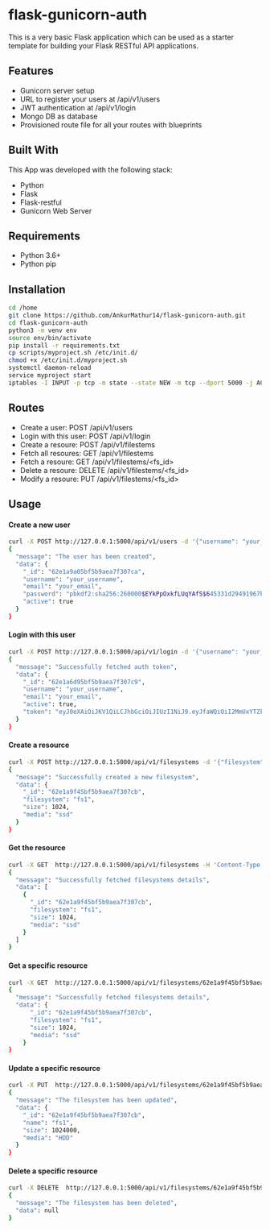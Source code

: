 # flask-gunicorn-auth

This is a very basic Flask application which can be used as a starter template for building your Flask RESTful API applications.

## Features
 - Gunicorn server setup
 - URL to register your users at <your-host>/api/v1/users
 - JWT authentication at <your-host>/api/v1/login
 - Mongo DB as database
 - Provisioned route file for all your routes with blueprints

## Built With
This App was developed with the following stack:
 - Python
 - Flask
 - Flask-restful
 - Gunicorn Web Server
  
## Requirements
 - Python 3.6+
 - Python pip

## Installation

```sh
cd /home
git clone https://github.com/AnkurMathur14/flask-gunicorn-auth.git
cd flask-gunicorn-auth
python3 -m venv env
source env/bin/activate
pip install -r requirements.txt
cp scripts/myproject.sh /etc/init.d/
chmod +x /etc/init.d/myproject.sh
systemctl daemon-reload
service myproject start
iptables -I INPUT -p tcp -m state --state NEW -m tcp --dport 5000 -j ACCEPT
```

## Routes
 - Create a user: POST /api/v1/users
 - Login with this user: POST /api/v1/login
 - Create a resoure: POST /api/v1/filestems
 - Fetch all resoures: GET /api/v1/filestems
 - Fetch a resoure: GET /api/v1/filestems/<fs_id>
 - Delete a resoure: DELETE /api/v1/filestems/<fs_id>
 - Modify a resoure: PUT /api/v1/filestems/<fs_id>

## Usage

#### Create a new user
```sh
curl -X POST http://127.0.0.1:5000/api/v1/users -d '{"username": "your_username", "email": "your_email", "password": "your_password"}' -H 'Content-Type: application/json'
{
  "message": "The user has been created",
  "data": {
    "_id": "62e1a9a05bf5b9aea7f307ca",
    "username": "your_username",
    "email": "your_email",
    "password": "pbkdf2:sha256:260000$EYkPpOxkfLUqYAfS$645331d29491967b955150421e3aeb89105fe9015eb1344d0f2c92fb0ae6e038",
    "active": true
  }
}
```


#### Login with this user
```sh
curl -X POST http://127.0.0.1:5000/api/v1/login -d '{"username": "your_username",  "password": "your_password"}' -H 'Content-Type: application/json'
{
  "message": "Successfully fetched auth token",
  "data": {
    "_id": "62e1a6d95bf5b9aea7f307c9",
    "username": "your_username",
    "email": "your_email",
    "active": true,
    "token": "eyJ0eXAiOiJKV1QiLCJhbGciOiJIUzI1NiJ9.eyJfaWQiOiI2MmUxYTZkOTViZjViOWFlYTdmMzA3YzkiLCJleHAiOjE2NTkwNDI1Mjl9.U1VjT6d-L1ITz4B0Wp-BRpOUY_KSYaIndfg1a6vO7s8"
  }
}
```


#### Create a resource
```sh
curl -X POST http://127.0.0.1:5000/api/v1/filesystems -d '{"filesystem" : "fs1", "size": 1024, "media": "ssd"}' -H 'Content-Type: application/json' --header "Authorization: Bearer eyJ0eXAiOiJKV1QiLCJhbGciOiJIUzI1NiJ9.eyJ1c2VybmFtZSI6ImFua3VyIn0.JESn3tcL7_-zmTwHdqkyHtdcOUeDKCw_gd4-DwfOPIg"
{
  "message": "Successfully created a new filesystem",
  "data": {
    "_id": "62e1a9f45bf5b9aea7f307cb",
    "filesystem": "fs1",
    "size": 1024,
    "media": "ssd"
  }
}
```

#### Get the resource
```sh
curl -X GET  http://127.0.0.1:5000/api/v1/filesystems -H 'Content-Type: application/json' --header "Authorization: Bearer eyJ0eXAiOiJKV1QiLCJhbGciOiJIUzI1NiJ9.eyJ1c2VybmFtZSI6ImFua3VyIn0.JESn3tcL7_-zmTwHdqkyHtdcOUeDKCw_gd4-DwfOPIg"
{
  "message": "Successfully fetched filesystems details",
  "data": [
    {
      "_id": "62e1a9f45bf5b9aea7f307cb",
      "filesystem": "fs1",
      "size": 1024,
      "media": "ssd"
    }
  ]
}
```

#### Get a specific resource
```sh
curl -X GET  http://127.0.0.1:5000/api/v1/filesystems/62e1a9f45bf5b9aea7f307cb -H 'Content-Type: application/json' --header "Authorization: Bearer eyJ0eXAiOiJKV1QiLCJhbGciOiJIUzI1NiJ9.eyJ1c2VybmFtZSI6ImFua3VyIn0.JESn3tcL7_-zmTwHdqkyHtdcOUeDKCw_gd4-DwfOPIg"
{
  "message": "Successfully fetched filesystems details",
  "data": {
      "_id": "62e1a9f45bf5b9aea7f307cb",
      "filesystem": "fs1",
      "size": 1024,
      "media": "ssd"
    }
}
```

#### Update a specific resource
```sh
curl -X PUT  http://127.0.0.1:5000/api/v1/filesystems/62e1a9f45bf5b9aea7f307cb -d '{"size":1024000, "media": "HDD"}' -H 'Content-Type: application/json' --header "Authorization: Bearer eyJ0eXAiOiJKV1QiLCJhbGciOiJIUzI1NiJ9.eyJ1c2VybmFtZSI6ImFua3VyIn0.JESn3tcL7_-zmTwHdqkyHtdcOUeDKCw_gd4-DwfOPIg"
{
  "message": "The filesystem has been updated",
  "data": {
    "_id": "62e1a9f45bf5b9aea7f307cb",
    "name": "fs1",
    "size": 1024000,
    "media": "HDD"
  }
}
```

#### Delete a specific resource
```sh
curl -X DELETE  http://127.0.0.1:5000/api/v1/filesystems/62e1a9f45bf5b9aea7f307cb -H 'Content-Type: application/json' --header "Authorization: Bearer eyJ0eXAiOiJKV1QiLCJhbGciOiJIUzI1NiJ9.eyJ1c2VybmFtZSI6ImFua3VyIn0.JESn3tcL7_-zmTwHdqkyHtdcOUeDKCw_gd4-DwfOPIg"
{
  "message": "The filesystem has been deleted",
  "data": null
}

```
